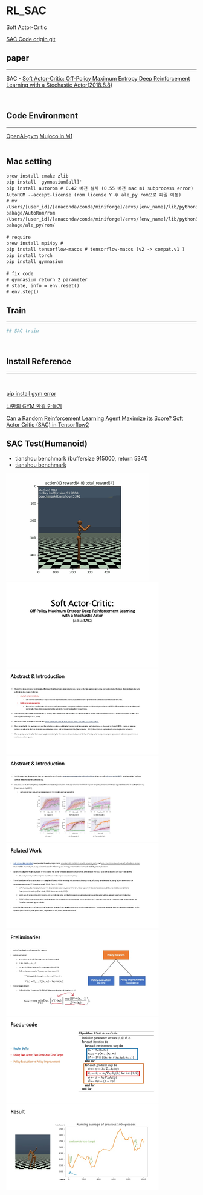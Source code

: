 # RL_SAC
Soft Actor-Critic 

[SAC Code origin git](https://github.com/philtabor/Youtube-Code-Repository/tree/master/ReinforcementLearning/PolicyGradient/SAC/tf2)


## paper
----
SAC - [Soft Actor-Critic: Off-Policy Maximum Entropy Deep Reinforcement Learning with a Stochastic Actor(2018.8.8)](https://arxiv.org/abs/1801.01290)

<br>

## Code Environment
----
[OpenAI-gym](https://www.gymlibrary.dev/)
[Mujoco in M1](https://bnmy6581.tistory.com/146)
<br>
<br>

## Mac setting 
```shell
brew install cmake zlib
pip install 'gymnasium[all]'
pip install autorom # 0.42 버전 설치 (0.55 버전 mac m1 subprocess error)
AutoROM --accept-license (rom license Y 후 ale_py rom으로 파일 이동)
# mv /Users/[user_id]/[anaconda/conda/miniforge]/envs/[env_name]/lib/python3.8/site-pakage/AutoRom/rom /Users/[user_id]/[anaconda/conda/miniforge]/envs/[env_name]/lib/python3.8/site-pakage/ale_py/rom/

# require
brew install mpi4py # 
pip install tensorflow-macos # tensorflow-macos (v2 -> compat.v1 )
pip install torch
pip install gymnasium

# fix code 
# gymnasium return 2 parameter
# state, info = env.reset()
# env.step()
```

## Train
----
```bash
## SAC train
```

 
<br>

## Install Reference 

---- 

<br>

[pip install gym error](https://www.pygame.org/wiki/MacCompile)
<br>

[나만의 GYM 환경 만들기](https://www.youtube.com/watch?v=chVLag1NIAQ)
<br>

[Can a Random Reinforcement Learning Agent Maximize its Score? Soft Actor Critic (SAC) in Tensorflow2](https://www.youtube.com/watch?v=YKhkTOU0l20)
<br>


## SAC Test(Humanoid)
- tianshou benchmark (buffersize 915000, return 5341)
- [tianshou benchmark](https://tianshou.readthedocs.io/en/master/tutorials/benchmark.html#mujoco-benchmark)

<img src="https://github.com/seohyunjun/RL_TD3/blob/main/video/final7.gif" width="75%" height="75%" >

<img src="https://github.com/seohyunjun/RL_SAC/blob/main/ppt/slide1.jpeg" height=80% width=80% >
<img src="https://github.com/seohyunjun/RL_SAC/blob/main/ppt/slide2.jpeg" height=80% width=80% >
<img src="https://github.com/seohyunjun/RL_SAC/blob/main/ppt/slide3.jpeg" height=80% width=80% >
<img src="https://github.com/seohyunjun/RL_SAC/blob/main/ppt/slide4.jpeg" height=80% width=80% >
<img src="https://github.com/seohyunjun/RL_SAC/blob/main/ppt/slide5.jpeg" height=80% width=80% >
<img src="https://github.com/seohyunjun/RL_SAC/blob/main/ppt/slide6.jpeg" height=80% width=80% >
<img src="https://github.com/seohyunjun/RL_SAC/blob/main/ppt/slide7.jpeg" height=80% width=80% >

